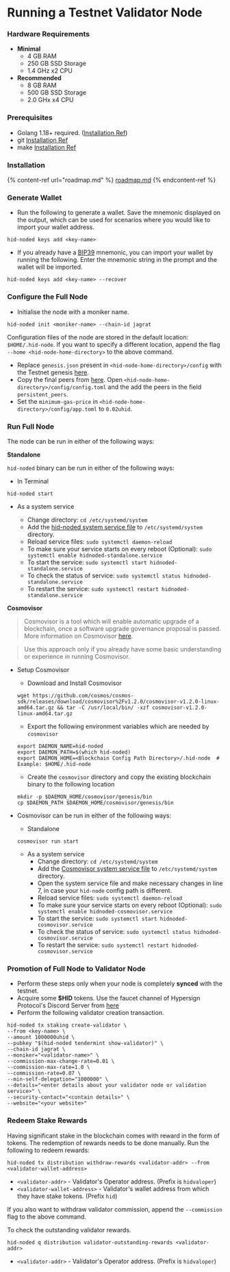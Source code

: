 # Running a Testnet Validator Node

### Hardware Requirements

* **Minimal**
  * 4 GB RAM
  * 250 GB SSD Storage
  * 1.4 GHz x2 CPU
* **Recommended**
  * 8 GB RAM
  * 500 GB SSD Storage
  * 2.0 GHx x4 CPU

### Prerequisites

* Golang 1.18+ required. ([Installation Ref](https://go.dev/doc/install))
* git [Installation Ref](https://git-scm.com/book/en/v2/Getting-Started-Installing-Git)
* make [Installation Ref](https://linuxhint.com/install-make-ubuntu/)

### Installation

{% content-ref url="roadmap.md" %}
[roadmap.md](roadmap.md)
{% endcontent-ref %}

### Generate Wallet

* Run the following to generate a wallet. Save the mnemonic displayed on the output, which can be used for scenarios where you would like to import your wallet address.

```
hid-noded keys add <key-name>
```

* If you already have a [BIP39](https://github.com/bitcoin/bips/tree/master/bip-0039) mnemonic, you can import your wallet by running the following. Enter the mnemonic string in the prompt and the wallet will be imported.

```
hid-noded keys add <key-name> --recover
```

### Configure the Full Node

* Initialise the node with a moniker name.

```
hid-noded init <moniker-name> --chain-id jagrat
```

Configuration files of the node are stored in the default location: `$HOME/.hid-node`. If you want to specify a different location, append the flag `--home <hid-node-home-directory>` to the above command.

* Replace `genesis.json` present in `<hid-node-home-directory>/config` with the Testnet genesis [here](https://github.com/hypersign-protocol/networks/blob/master/testnet/jagrat/final_genesis.json).
* Copy the final peers from [here](https://github.com/hypersign-protocol/networks/blob/master/testnet/jagrat/final_peers.txt). Open `<hid-node-home-directory>/config/config.toml` and the add the peers in the field `persistent_peers`.
* Set the `minimum-gas-price` in `<hid-node-home-directory>/config/app.toml` to `0.02uhid`.

### Run Full Node

The node can be run in either of the following ways:

**Standalone**

`hid-noded` binary can be run in either of the following ways:

- In Terminal

```
hid-noded start
```

- As a system service

  - Change directory: `cd /etc/systemd/system`
  - Add the [hid-noded system service file](https://github.com/hypersign-protocol/hid-node/blob/main/contrib/hidnoded-standalone.service) to `/etc/systemd/system` directory.
  - Reload service files: `sudo systemctl daemon-reload`
  - To make sure your service starts on every reboot (Optional): `sudo systemctl enable hidnoded-standalone.service`
  - To start the service: `sudo systemctl start hidnoded-standalone.service`
  - To check the status of service: `sudo systemctl status hidnoded-standalone.service`
  - To restart the service: `sudo systemctl restart hidnoded-standalone.service`

**Cosmovisor**

> Cosmovisor is a tool which will enable automatic upgrade of a blockchain, once a software upgrade governance proposal is passed. More information on Cosmovisor [here](https://docs.cosmos.network/v0.45/run-node/cosmovisor.html).

> Use this approach only if you already have some basic understanding or experience in running Cosmovisor.

- Setup Cosmovisor

  - Download and Install Cosmovisor

  ```
  wget https://github.com/cosmos/cosmos-sdk/releases/download/cosmovisor%2Fv1.2.0/cosmovisor-v1.2.0-linux-amd64.tar.gz && tar -C /usr/local/bin/ -xzf cosmovisor-v1.2.0-linux-amd64.tar.gz
  ```

  - Export the following environment variables which are needed by `cosmovisor`

  ```
  export DAEMON_NAME=hid-noded
  export DAEMON_PATH=$(which hid-noded)
  export DAEMON_HOME=<Blockchain Config Path Directory>/.hid-node  # Example: $HOME/.hid-node
  ```

  - Create the `cosmovisor` directory and copy the existing blockchain binary to the following location

  ```
  mkdir -p $DAEMON_HOME/cosmovisor/genesis/bin
  cp $DAEMON_PATH $DAEMON_HOME/cosmovisor/genesis/bin
  ```

- Cosmovisor can be run in either of the following ways:

  - Standalone
  ```
  cosmovisor run start
  ```

  - As a system service
    - Change directory: `cd /etc/systemd/system`
    - Add the [Cosmovisor system service file](https://github.com/hypersign-protocol/hid-node/blob/main/contrib/hidnoded-cosmovisor.service) to `/etc/systemd/system` directory.
    - Open the system service file and make necessary changes in line 7, in case your `hid-node` config path is different.
    - Reload service files: `sudo systemctl daemon-reload`
    - To make sure your service starts on every reboot (Optional): `sudo systemctl enable hidnoded-cosmovisor.service`
    - To start the service: `sudo systemctl start hidnoded-cosmovisor.service`
    - To check the status of service: `sudo systemctl status hidnoded-cosmovisor.service`
    - To restart the service: `sudo systemctl restart hidnoded-cosmovisor.service`

### Promotion of Full Node to Validator Node

* Perform these steps only when your node is completely **synced** with the testnet.
* Acquire some **$HID** tokens. Use the faucet channel of Hypersign Protocol's Discord Server from [here](https://discord.com/channels/777575858075861033/1024638479818293318)
* Perform the following validator creation transaction.

```
hid-noded tx staking create-validator \
--from <key-name> \
--amount 1000000uhid \
--pubkey "$(hid-noded tendermint show-validator)" \
--chain-id jagrat \
--moniker="<validator-name>" \
--commission-max-change-rate=0.01 \
--commission-max-rate=1.0 \
--commission-rate=0.07 \
--min-self-delegation="1000000" \
--details="<enter details about your validator node or validation service>" \
--security-contact="<contain details>" \
--website="<your website>"
```

### Redeem Stake Rewards

Having significant stake in the blockchain comes with reward in the form of tokens. The redemption of rewards needs to be done manually. Run the following to redeem rewards:

```
hid-noded tx distribution withdraw-rewards <validator-addr> --from <validator-wallet-address>
```
- `<validator-addr>` - Validator's Operator address. (Prefix is `hidvaloper`)
- `<validator-wallet-address>` - Validator's wallet address from which they have stake tokens. (Prefix `hid`)

If you also want to withdraw validator commission, append the `--commission` flag to the above command.

To check the outstanding validator rewards.

```
hid-noded q distribution validator-outstanding-rewards <validator-addr>
```
- `<validator-addr>` - Validator's Operator address. (Prefix is `hidvaloper`)
